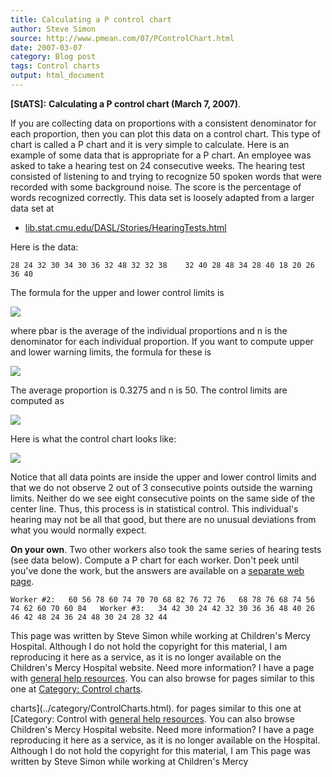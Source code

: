 ```yaml
---
title: Calculating a P control chart
author: Steve Simon
source: http://www.pmean.com/07/PControlChart.html
date: 2007-03-07
category: Blog post
tags: Control charts
output: html_document
---
```

**[StATS]:** **Calculating a P control chart (March
7, 2007)**.

If you are collecting data on proportions with a consistent denominator
for each proportion, then you can plot this data on a control chart.
This type of chart is called a P chart and it is very simple to
calculate. Here is an example of some data that is appropriate for a P
chart. An employee was asked to take a hearing test on 24 consecutive
weeks. The hearing test consisted of listening to and trying to
recognize 50 spoken words that were recorded with some background noise.
The score is the percentage of words recognized correctly. This data set
is loosely adapted from a larger data set at

-   [lib.stat.cmu.edu/DASL/Stories/HearingTests.html](http://lib.stat.cmu.edu/DASL/Stories/HearingTests.html)

Here is the data:

`28 24 32 30 34 30 36 32 48 32 32 38    32 40 28 48 34 28 40 18 20 26 36 40`

The formula for the upper and lower control limits is

![](../../../web/images/07/PControlChart01.gif)

where pbar is the average of the individual proportions and n is the
denominator for each individual proportion. If you want to compute upper
and lower warning limits, the formula for these is

![](../../../web/images/07/PControlChart02.gif)

The average proportion is 0.3275 and n is 50. The control limits are
computed as

![](../../../web/images/07/PControlChart03.gif)

Here is what the control chart looks like:

![](../../../web/images/07/PControlChart04.gif)

Notice that all data points are inside the upper and lower control
limits and that we do not observe 2 out of 3 consecutive points outside
the warning limits. Neither do we see eight consecutive points on the
same side of the center line. Thus, this process is in statistical
control. This individual\'s hearing may not be all that good, but there
are no unusual deviations from what you would normally expect.

**On your own**. Two other workers also took the same series of hearing
tests (see data below). Compute a P chart for each worker. Don\'t peek
until you\'ve done the work, but the answers are available on a
[separate web page](PControlChartAnswers.html).

`Worker #2:   60 56 78 60 74 70 70 68 82 76 72 76   68 78 76 68 74 56 74 62 60 70 60 84   Worker #3:   34 42 30 24 42 32 30 36 36 48 40 26   46 42 48 24 36 24 48 30 24 28 32 44`

This page was written by Steve Simon while working at Children\'s Mercy
Hospital. Although I do not hold the copyright for this material, I am
reproducing it here as a service, as it is no longer available on the
Children\'s Mercy Hospital website. Need more information? I have a page
with [general help resources](../GeneralHelp.html). You can also browse
for pages similar to this one at [Category: Control
charts](../category/ControlCharts.html).
<!---More--->
charts](../category/ControlCharts.html).
for pages similar to this one at [Category: Control
with [general help resources](../GeneralHelp.html). You can also browse
Children\'s Mercy Hospital website. Need more information? I have a page
reproducing it here as a service, as it is no longer available on the
Hospital. Although I do not hold the copyright for this material, I am
This page was written by Steve Simon while working at Children\'s Mercy

<!---Do not use
**[StATS]:** **Calculating a P control chart (March
This page was written by Steve Simon while working at Children\'s Mercy
Hospital. Although I do not hold the copyright for this material, I am
reproducing it here as a service, as it is no longer available on the
Children\'s Mercy Hospital website. Need more information? I have a page
with [general help resources](../GeneralHelp.html). You can also browse
for pages similar to this one at [Category: Control
charts](../category/ControlCharts.html).
--->


